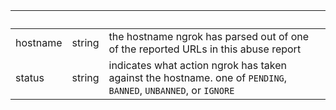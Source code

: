 <!-- Code generated for API Clients. DO NOT EDIT. -->

| &nbsp; | &nbsp; | &nbsp; |
|---|---|---|
| hostname | string | the hostname ngrok has parsed out of one of the reported URLs in this abuse report |
| status | string | indicates what action ngrok has taken against the hostname. one of `PENDING`, `BANNED`, `UNBANNED`, or `IGNORE` |